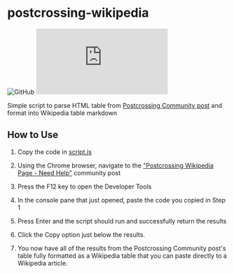 # postcrossing-wikipedia
![GitHub](https://img.shields.io/github/license/dynamiccookies/postcrossing-wikipedia?style=for-the-badge)
![GitHub file size in bytes](https://img.shields.io/github/size/dynamiccookies/postcrossing-wikipedia/script.js?style=for-the-badge)


Simple script to parse HTML table from [Postcrossing Community post](https://community.postcrossing.com/t/postcrossing-wikipedia-page-need-help/55442/5) and format into Wikipedia table markdown

## How to Use

1. Copy the code in [script.js](https://raw.githubusercontent.com/dynamiccookies/postcrossing-wikipedia/main/script.js)

2. Using the Chrome browser, navigate to the ["Postcrossing Wikipedia Page - Need Help"](https://community.postcrossing.com/t/postcrossing-wikipedia-page-need-help/55442/5) community post

3. Press the F12 key to open the Developer Tools

4. In the console pane that just opened, paste the code you copied in Step 1

5. Press Enter and the script should run and successfully return the results

6. Click the Copy option just below the results.

7. You now have all of the results from the Postcrossing Community post's table fully formatted as a Wikipedia table that you can paste directly to a Wikipedia article.

